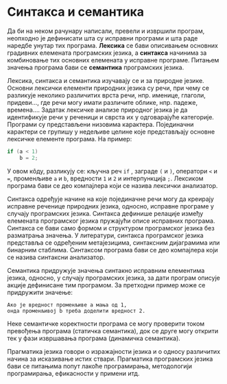 # Синтакса и семантика

Да би на неком рачунару написали, превели и извршили програм, неопходно је
дефинисати шта су исправни програми и шта раде наредбе унутар тих програма.
**Лексика** се бави описивањем основних градивних елемената програмских језика,
а **синтакса** начинима за комбиновање тих основних елемената у исправне
програме. Питањем значења програма бави се **семантика** програмских језика.

Лексика, синтакса и семантика изучавају се и за природне језике. Основни
лексички елементи природних језика су речи, при чему се разликује неколико
различитих врста речи, нпр. именице, глаголи, придеви…, где речи могу имати
различите облике, нпр. падеже, времена…. Задатак лексичке анализе природног
језика је да идентификује речи у реченици и сврста их у одговарајуће
категорије. Програми су представљени низовима карактера. Појединачни карактери
се групишу у недељиве целине које представљају основне лексичке елементе
програма. На пример:

```c
if (a < 1)
    b = 2;
```

У овом кôду, разликују се: кључна реч `if` , заграде `(` и `)`, оператори `<`
и `=`, променљиве `a` и `b`, вредности `1` и `2` и интерпункција `;`. Лексиком
програма бави се део компајлера који се назива лексички анализатор.

Синтакса одређује начине на које појединачне речи могу да креирају исправне
реченице природних језика, односно, исправне програме у случају програмских
језика. Синтакса дефинише релације између елемената програмског језика
пружајући описе исправних програма. Синтакса се бави само формом и структуром
програмског језика без разматрања значења. У литератури, синтакса програмског
језика представља се одређеним метајезицима, синтаксним дијаграмима или
бинарним стаблима. Синтаксом програма бави се део компајлера који се назива
синтаксни анализатор.

Семантика придружује значења синтакно исправним елементима језика, односно, у
случају програмских језика, за дати програм описује акције дефинисане тим
програмом. За претходни пример може се придружити значење:

```text
Ако је вредност променљиве a мања од 1,
онда променљивој b треба доделити вредност 2.
```

Неке семантичке коректности програма се могу проверити током превођења програма
(статичка семантика), док се друге могу открити тек у фази извршавања програма
(динамичка семантика).

Прагматика језика говори о изражајности језика и о односу различитих начина за
исказивање истих ствари. Прагматика програмских језика бави се питањима попут
лакоће програмирања, методологији програмирања, ефикасности у примени итд.
